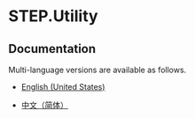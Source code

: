 # STEP.Utility

## Documentation

Multi-language versions are available as follows.

* [English (United States)](./docs/en-US/README.md)

* [中文（简体）](./docs/zh-CN/README.md)